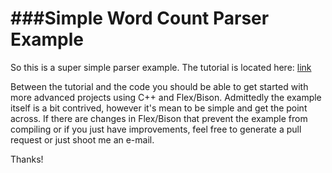 ###Simple Word Count Parser Example
=================

So this is a super simple parser example. The tutorial is located here: 
<a href="http://www.jonathanbeard.io/tutorials/FlexBisonC++.html" target="_blank">link</a>

Between the tutorial and the code you should be able to get started with more advanced projects using C++ and Flex/Bison. Admittedly the example itself is a bit contrived, however it's mean to be simple and get the point across. If there are changes in Flex/Bison that prevent the example from compiling or if you just have improvements, feel free to generate a pull request or just shoot me an e-mail. 

Thanks!
